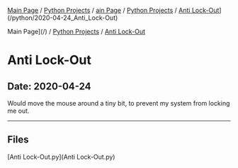 [Main Page](/) / [Python Projects](/python) / [ain Page](/) / [Python Projects](/python) / [Anti Lock-Out](/python/2020-04-24_Anti_Lock-Out)](/python/2020-04-24_Anti_Lock-Out)

Main Page](/) / [Python Projects](/python) / [Anti Lock-Out](/python/2020-04-24_Anti_Lock-Out)

# Anti Lock-Out

## Date: 2020-04-24

Would move the mouse around a tiny bit, to prevent my system from locking me out.

-----

## Files

[Anti Lock-Out.py](Anti Lock-Out.py)